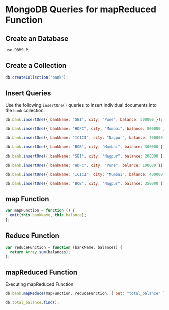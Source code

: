 # MongoDB Queries for mapReduced Function

## Create an Database

```javascript
use DBMSLP;
```

## Create a Collection

```javascript
db.createCollection("bank");
```

## Insert Queries

Use the following `insertOne()` queries to insert individual documents into the `bank` collection:

```javascript
db.bank.insertOne({ bankName: "SBI", city: "Pune", balance: 500000 });
```

```javascript
db.bank.insertOne({ bankName: "HDFC", city: "Mumbai", balance: 800000 });
```

```javascript
db.bank.insertOne({ bankName: "ICICI", city: "Nagpur", balance: 700000 });
```

```javascript
db.bank.insertOne({ bankName: "BOB", city: "Mumbai", balance: 300000 });
```

```javascript
db.bank.insertOne({ bankName: "SBI", city: "Nagpur", balance: 200000 });
```

```javascript
db.bank.insertOne({ bankName: "HDFC", city: "Pune", balance: 100000 });
```

```javascript
db.bank.insertOne({ bankName: "ICICI", city: "Mumbai", balance: 400000 });
```

```javascript
db.bank.insertOne({ bankName: "BOB", city: "Nagpur", balance: 350000 });
```

## map Function

```javascript
var mapFunction = function () {
  emit(this.bankName, this.balance);
};
```

## Reduce Function

```javascript
var reduceFunction = function (bankName, balances) {
  return Array.sum(balances);
};
```

## mapReduced Function

Executing mapReduced Function

```javascript
db.bank.mapReduce(mapFunction, reduceFunction, { out: "total_balance" });
```
```javascript
db.total_balance.find();
```


